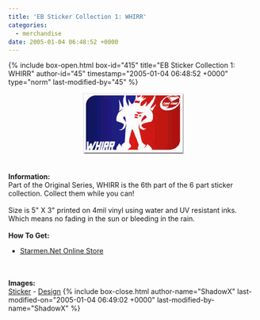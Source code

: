```yaml
---
title: 'EB Sticker Collection 1: WHIRR'
categories:
  - merchandise
date: 2005-01-04 06:48:52 +0000
---
```

{% include box-open.html box-id="415" title="EB Sticker Collection 1: WHIRR" author-id="45" timestamp="2005-01-04 06:48:52 +0000" type="norm" last-modified-by="45" %}
	<center>
	<img src="/merchandise/images/smn_ebsc1w_title.jpg" border="0" alt="EB Sticker Collection 1: WHIRR" />
	</center>
	<br /><br />
	<b>Information:</b>
	<br />
	Part of the Original Series, WHIRR is the 6th part of the 6 part sticker collection. 
	Collect them while you can! 
	<br /><br />
	Size is 5" X 3" printed on 4mil vinyl using water and UV resistant inks. Which means 
	no fading in the sun or bleeding in the rain.
	<br /><br />
	<b>How To Get:</b>
	<br />
	<ul>
	<li><a href="http://www.cafeshops.com/starmen.8705047">Starmen.Net Online Store</a></li>
	</ul><br /><br />
	<b>Images:</b>
	<br />
	<a href="/merchandise/images/smn_ebsc1w_sticker.jpg">Sticker</a> - <a href="/merchandise/images/smn_ebsc1w_design.jpg">Design</a>
{% include box-close.html author-name="ShadowX" last-modified-on="2005-01-04 06:49:02 +0000" last-modified-by-name="ShadowX" %}
